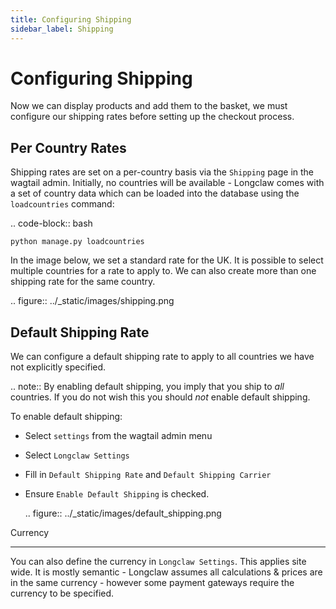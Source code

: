 ```yaml
---
title: Configuring Shipping
sidebar_label: Shipping
---
```


Configuring Shipping
====================

Now we can display products and add them to the basket, we must configure our shipping rates
before setting up the checkout process.


Per Country Rates
------------------

Shipping rates are set on a per-country basis via the ``Shipping`` page in the wagtail admin. 
Initially, no countries will be available - Longclaw comes with a set of country data which can be loaded into the database
using the ``loadcountries`` command:

  .. code-block:: bash
    
    python manage.py loadcountries


In the image below, we set a standard rate for the UK. It is possible to select multiple countries
for a rate to apply to. We can also create more than one shipping rate for the same country.

  .. figure:: ../_static/images/shipping.png

Default Shipping Rate
---------------------

We can configure a default shipping rate to apply to all countries we have not explicitly specified. 

.. note:: By enabling default shipping, you imply that you ship to *all* countries. If you do not wish this
  you should *not* enable default shipping. 

To enable default shipping:

- Select ``settings`` from the wagtail admin menu
- Select ``Longclaw Settings``
- Fill in ``Default Shipping Rate`` and ``Default Shipping Carrier``
- Ensure ``Enable Default Shipping`` is checked.

  .. figure:: ../_static/images/default_shipping.png

Currency
********

You can also define the currency in ``Longclaw Settings``. This applies site wide. It is mostly semantic -
Longclaw assumes all calculations & prices are in the same currency - however some payment gateways require the 
currency to be specified.
